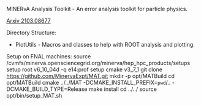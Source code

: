 MINERvA Analysis Toolkit - An error analysis toolkit for particle physics.


[Arxiv 2103.08677][1]


Directory Structure:
  - PlotUtils - Macros and classes to help with ROOT analysis and plotting.


Setup on FNAL machines:
  source /cvmfs/minerva.opensciencegrid.org/minerva/hep_hpc_products/setups
  setup root v6_10_04d -q e14:prof
  setup cmake v3_7_1
  git clone https://github.com/MinervaExpt/MAT.git
  mkdir -p opt/MATBuild
  cd opt/MATBuild
  cmake ../../MAT -DCMAKE_INSTALL_PREFIX=`pwd`/.. -DCMAKE_BUILD_TYPE=Release
  make install
  cd ../../
  source opt/bin/setup_MAT.sh


[1]: https://arxiv.org/abs/2103.08677
